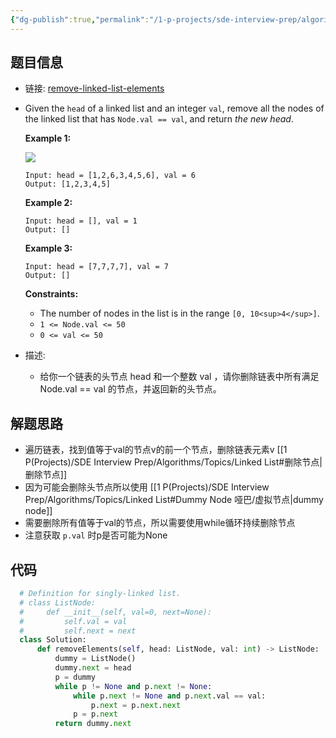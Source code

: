 ```yaml
---
{"dg-publish":true,"permalink":"/1-p-projects/sde-interview-prep/algorithms/leetcode/203-remove-linked-list-elements/","tags":["Leetcode/Easy","Leetcode/代码随想录"],"noteIcon":"1"}
---
```


## 题目信息

- 链接: [remove-linked-list-elements](https://leetcode.cn/problems/remove-linked-list-elements/)
- Given the `head` of a linked list and an integer `val`, remove all the nodes of the linked list that has `Node.val == val`, and return _the new head_.
  
  **Example 1:**
  
  ![](https://assets.leetcode.com/uploads/2021/03/06/removelinked-list.jpg)
  
  ```
  Input: head = [1,2,6,3,4,5,6], val = 6
  Output: [1,2,3,4,5]
  
  ```
  
  **Example 2:**
  
  ```
  Input: head = [], val = 1
  Output: []
  
  ```
  
  **Example 3:**
  
  ```
  Input: head = [7,7,7,7], val = 7
  Output: []
  
  ```
  
  **Constraints:**
	- The number of nodes in the list is in the range `[0, 10<sup>4</sup>]`.
	- `1 <= Node.val <= 50`
	- `0 <= val <= 50`

- 描述:
	- 给你一个链表的头节点 head 和一个整数 val ，请你删除链表中所有满足 Node.val == val 的节点，并返回新的头节点。

## 解题思路

- 遍历链表，找到值等于val的节点v的前一个节点，删除链表元素v [[1 P(Projects)/SDE Interview Prep/Algorithms/Topics/Linked List#删除节点\|删除节点]]
- 因为可能会删除头节点所以使用 [[1 P(Projects)/SDE Interview Prep/Algorithms/Topics/Linked List#Dummy Node 哑巴/虚拟节点\|dummy node]]
- 需要删除所有值等于val的节点，所以需要使用while循环持续删除节点
- 注意获取 `p.val` 时p是否可能为None

## 代码

```python
  # Definition for singly-linked list.
  # class ListNode:
  #     def __init__(self, val=0, next=None):
  #         self.val = val
  #         self.next = next
  class Solution:
	  def removeElements(self, head: ListNode, val: int) -> ListNode:
		  dummy = ListNode()
		  dummy.next = head
		  p = dummy
		  while p != None and p.next != None:
			  while p.next != None and p.next.val == val:
				  p.next = p.next.next
			  p = p.next
		  return dummy.next

```